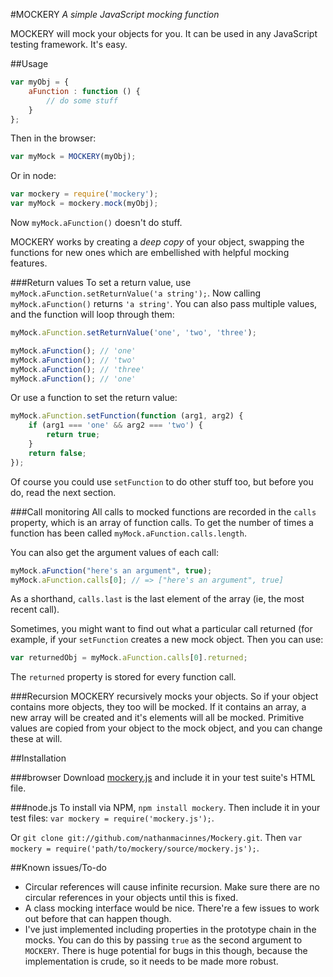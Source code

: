 #MOCKERY
_A simple JavaScript mocking function_

MOCKERY will mock your objects for you. It can be used in any JavaScript
testing framework. It's easy.

##Usage

````javascript
var myObj = {
    aFunction : function () {
        // do some stuff
    }
};
````

Then in the browser:

````javascript
var myMock = MOCKERY(myObj);
````

Or in node:

````javascript
var mockery = require('mockery');
var myMock = mockery.mock(myObj);
````

Now `myMock.aFunction()` doesn't do stuff.

MOCKERY works by creating a _deep copy_ of your object, swapping the
functions for new ones which are embellished with helpful mocking features.

###Return values
To set a return value, use `myMock.aFunction.setReturnValue('a string');`. Now
calling `myMock.aFunction()` returns `'a string'`. You can also pass multiple
values, and the function will loop through them:

````javascript
myMock.aFunction.setReturnValue('one', 'two', 'three');

myMock.aFunction(); // 'one'
myMock.aFunction(); // 'two'
myMock.aFunction(); // 'three'
myMock.aFunction(); // 'one'
````

Or use a function to set the return value:

````javascript
myMock.aFunction.setFunction(function (arg1, arg2) {
    if (arg1 === 'one' && arg2 === 'two') {
        return true;
    }
    return false;
});
````

Of course you could use `setFunction` to do other stuff too, but before you do,
read the next section.

###Call monitoring
All calls to mocked functions are recorded in the `calls` property, which is an
array of function calls. To get the number of times a function has been called
`myMock.aFunction.calls.length`.

You can also get the argument values of each call:

````javascript
myMock.aFunction("here's an argument", true);
myMock.aFunction.calls[0]; // => ["here's an argument", true]
````

As a shorthand, `calls.last` is the last element of the array (ie, the most
recent call).

Sometimes, you might want to find out what a particular call returned (for
example, if your `setFunction` creates a new mock object. Then you can use:

````javascript
var returnedObj = myMock.aFunction.calls[0].returned;
````

The `returned` property is stored for every function call.

###Recursion
MOCKERY recursively mocks your objects. So if your object contains more
objects, they too will be mocked. If it contains an array, a new array will
be created and it's elements will all be mocked. Primitive values are copied
from your object to the mock object, and you can change these at will.

##Installation

###browser
Download
[mockery.js](http://github.com/nathanmacinnes/Mockery/blob/master/source/mockery.js)
and include it in your test suite's HTML file.

###node.js
To install via NPM, `npm install mockery`. Then include it in your test files:
`var mockery = require('mockery.js');`.

Or `git clone git://github.com/nathanmacinnes/Mockery.git`. Then
`var mockery = require('path/to/mockery/source/mockery.js');`.

##Known issues/To-do

* Circular references will cause infinite recursion. Make sure there are no
circular references in your objects until this is fixed.
* A class mocking interface would be nice. There're a few issues to work out
before that can happen though.
* I've just implemented including properties in the prototype chain in the
mocks. You can do this by passing `true` as the second argument to `MOCKERY`.
There is huge potential for bugs in this though, because the implementation is
crude, so it needs to be made more robust.
